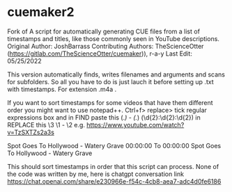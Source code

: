 # cuemaker2
Fork of 
A script for automatically generating CUE files from a list of timestamps and titles, like
those commonly seen in YouTube descriptions.
Original Author: JoshBarrass
Contributing Authors: TheScienceOtter (https://gitlab.com/TheScienceOtter/cuemaker)), r-a-y
Last Edit: 05/25/2022

This version automatically finds, writes filenames and arguments and scans for subfolders. So all you have to do is just lauch it before setting up .txt with timestamps.
For extension .m4a .

If you want to sort timestamps for some videos that have them different order you might want to use notepad++.
Ctrl+f> replace> tick regular expressions box and in FIND paste this (.*) - (.*) (\d{2}:\d{2}:\d{2}) in REPLACE this \3 \1 - \2
e.g. https://www.youtube.com/watch?v=TzSXTZs2a3s

Spot Goes To Hollywood - Watery Grave 00:00:00
To
00:00:00 Spot Goes To Hollywood - Watery Grave

This should sort timestamps in order that this script can process.
None of the code was written by me, here is chatgpt conversation link
https://chat.openai.com/share/e230966e-f54c-4cb8-aea7-adc4d0fe6186
